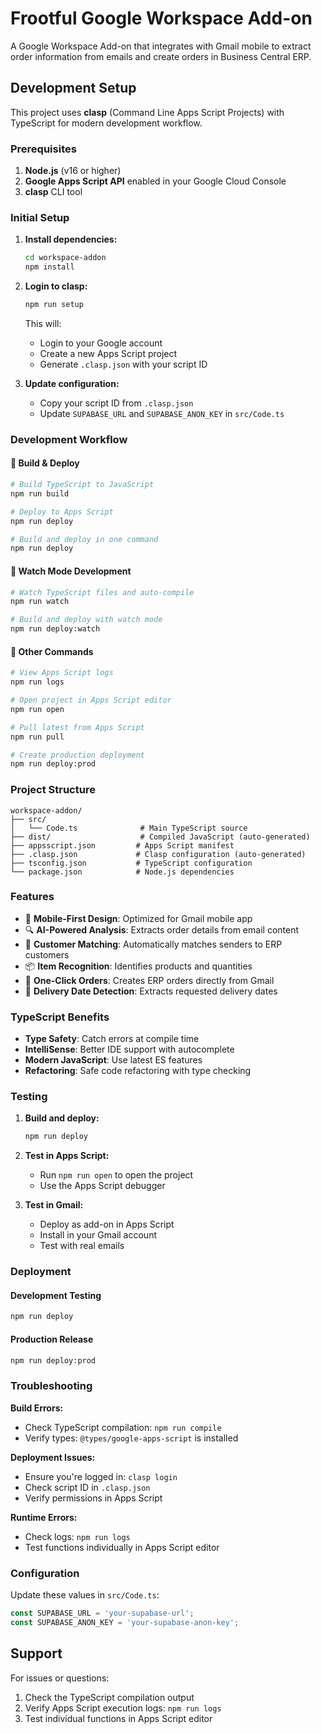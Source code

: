 # Frootful Google Workspace Add-on

A Google Workspace Add-on that integrates with Gmail mobile to extract order information from emails and create orders in Business Central ERP.

## Development Setup

This project uses **clasp** (Command Line Apps Script Projects) with TypeScript for modern development workflow.

### Prerequisites

1. **Node.js** (v16 or higher)
2. **Google Apps Script API** enabled in your Google Cloud Console
3. **clasp** CLI tool

### Initial Setup

1. **Install dependencies:**
   ```bash
   cd workspace-addon
   npm install
   ```

2. **Login to clasp:**
   ```bash
   npm run setup
   ```
   This will:
   - Login to your Google account
   - Create a new Apps Script project
   - Generate `.clasp.json` with your script ID

3. **Update configuration:**
   - Copy your script ID from `.clasp.json`
   - Update `SUPABASE_URL` and `SUPABASE_ANON_KEY` in `src/Code.ts`

### Development Workflow

#### 🔨 **Build & Deploy**
```bash
# Build TypeScript to JavaScript
npm run build

# Deploy to Apps Script
npm run deploy

# Build and deploy in one command
npm run deploy
```

#### 🔄 **Watch Mode Development**
```bash
# Watch TypeScript files and auto-compile
npm run watch

# Build and deploy with watch mode
npm run deploy:watch
```

#### 📝 **Other Commands**
```bash
# View Apps Script logs
npm run logs

# Open project in Apps Script editor
npm run open

# Pull latest from Apps Script
npm run pull

# Create production deployment
npm run deploy:prod
```

### Project Structure

```
workspace-addon/
├── src/
│   └── Code.ts              # Main TypeScript source
├── dist/                    # Compiled JavaScript (auto-generated)
├── appsscript.json         # Apps Script manifest
├── .clasp.json             # Clasp configuration (auto-generated)
├── tsconfig.json           # TypeScript configuration
└── package.json            # Node.js dependencies
```

### Features

- 📱 **Mobile-First Design**: Optimized for Gmail mobile app
- 🔍 **AI-Powered Analysis**: Extracts order details from email content
- 👤 **Customer Matching**: Automatically matches senders to ERP customers
- 📦 **Item Recognition**: Identifies products and quantities
- 🚀 **One-Click Orders**: Creates ERP orders directly from Gmail
- 📅 **Delivery Date Detection**: Extracts requested delivery dates

### TypeScript Benefits

- **Type Safety**: Catch errors at compile time
- **IntelliSense**: Better IDE support with autocomplete
- **Modern JavaScript**: Use latest ES features
- **Refactoring**: Safe code refactoring with type checking

### Testing

1. **Build and deploy:**
   ```bash
   npm run deploy
   ```

2. **Test in Apps Script:**
   - Run `npm run open` to open the project
   - Use the Apps Script debugger

3. **Test in Gmail:**
   - Deploy as add-on in Apps Script
   - Install in your Gmail account
   - Test with real emails

### Deployment

#### Development Testing
```bash
npm run deploy
```

#### Production Release
```bash
npm run deploy:prod
```

### Troubleshooting

**Build Errors:**
- Check TypeScript compilation: `npm run compile`
- Verify types: `@types/google-apps-script` is installed

**Deployment Issues:**
- Ensure you're logged in: `clasp login`
- Check script ID in `.clasp.json`
- Verify permissions in Apps Script

**Runtime Errors:**
- Check logs: `npm run logs`
- Test functions individually in Apps Script editor

### Configuration

Update these values in `src/Code.ts`:

```typescript
const SUPABASE_URL = 'your-supabase-url';
const SUPABASE_ANON_KEY = 'your-supabase-anon-key';
```

## Support

For issues or questions:
1. Check the TypeScript compilation output
2. Verify Apps Script execution logs: `npm run logs`
3. Test individual functions in Apps Script editor
